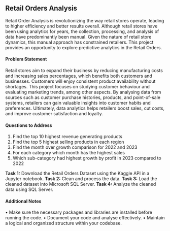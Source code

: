  ## **Retail Orders Analysis**
Retail Order Analysis is revolutionizing the way retail stores operate, leading to higher efficiency and better results overall. Although retail stores have been using analytics for years, the collection, processing, and analysis of data have predominantly been manual. Given the nature of retail store dynamics, this manual approach has constrained retailers.
This project provides an opportunity to explore predictive analytics in the Retail Orders.

#### **Problem Statement**
Retail stores aim to expand their business by reducing manufacturing costs and increasing sales percentages, which benefits both customers and businesses. Customers will enjoy consistent product availability without shortages. 
This project focuses on studying customer behaviour and evaluating marketing trends, among other aspects. By analysing data from sources such as customer purchase histories, products, and point-of-sale systems, retailers can gain valuable insights into customer habits and preferences. 
Ultimately, data analytics helps retailers boost sales, cut costs, and improve customer satisfaction and loyalty.

#### **Questions to Address**
1.	Find the top 10 highest revenue generating products
2.	Find the top 5 highest selling products in each region
3.	Find the month over growth comparison for 2022 and 2023
4.	For each category which month has the highest sales
5.	Which sub-category had highest growth by profit in 2023 compared to 2022

**Task 1:** Download the Retail Orders Dataset using the Kaggle API in a Jupyter notebook.
**Task 2:** Clean and process the data.
**Task 3:** Load the cleaned dataset into Microsoft SQL Server.
**Task 4:** Analyze the cleaned data using SQL Server.

#### **Additional Notes**
•	Make sure the necessary packages and libraries are installed before running the code.
•	Document your code and analyse effectively.
•	Maintain a logical and organized structure within your codebase.
